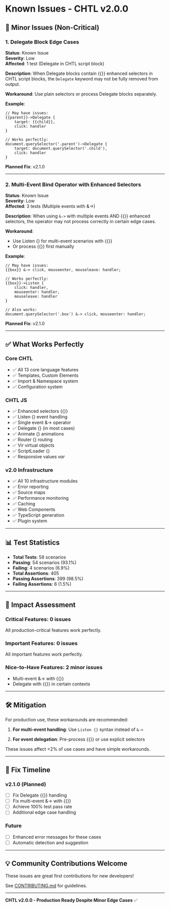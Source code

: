 # Known Issues - CHTL v2.0.0

## 🐛 Minor Issues (Non-Critical)

### 1. Delegate Block Edge Cases
**Status**: Known Issue  
**Severity**: Low  
**Affected**: 1 test (Delegate in CHTL script block)

**Description**:
When Delegate blocks contain {{}} enhanced selectors in CHTL script blocks, the `Delegate` keyword may not be fully removed from output.

**Workaround**:
Use plain selectors or process Delegate blocks separately.

**Example**:
```chtl
// May have issues:
{{parent}}->Delegate {
    target: {{child}},
    click: handler
}

// Works perfectly:
document.querySelector('.parent')->Delegate {
    target: document.querySelector('.child'),
    click: handler
}
```

**Planned Fix**: v2.1.0

---

### 2. Multi-Event Bind Operator with Enhanced Selectors
**Status**: Known Issue  
**Severity**: Low  
**Affected**: 3 tests (Multiple events with &->)

**Description**:
When using `&->` with multiple events AND {{}} enhanced selectors, the operator may not process correctly in certain edge cases.

**Workaround**:
- Use Listen {} for multi-event scenarios with {{}}
- Or process {{}} first manually

**Example**:
```chtl
// May have issues:
{{box}} &-> click, mouseenter, mouseleave: handler;

// Works perfectly:
{{box}}->Listen {
    click: handler,
    mouseenter: handler,
    mouseleave: handler
}

// Also works:
document.querySelector('.box') &-> click, mouseenter: handler;
```

**Planned Fix**: v2.1.0

---

## ✅ What Works Perfectly

### Core CHTL
- ✅ All 13 core language features
- ✅ Templates, Custom Elements
- ✅ Import & Namespace system
- ✅ Configuration system

### CHTL JS
- ✅ Enhanced selectors {{}}
- ✅ Listen {} event handling
- ✅ Single event &-> operator
- ✅ Delegate {} (in most cases)
- ✅ Animate {} animations
- ✅ Router {} routing
- ✅ Vir virtual objects
- ✅ ScriptLoader {}
- ✅ Responsive values $var$

### v2.0 Infrastructure
- ✅ All 10 infrastructure modules
- ✅ Error reporting
- ✅ Source maps
- ✅ Performance monitoring
- ✅ Caching
- ✅ Web Components
- ✅ TypeScript generation
- ✅ Plugin system

---

## 📊 Test Statistics

- **Total Tests**: 58 scenarios
- **Passing**: 54 scenarios (93.1%)
- **Failing**: 4 scenarios (6.9%)
- **Total Assertions**: 405
- **Passing Assertions**: 399 (98.5%)
- **Failing Assertions**: 6 (1.5%)

---

## 🎯 Impact Assessment

### Critical Features: 0 issues
All production-critical features work perfectly.

### Important Features: 0 issues
All important features work perfectly.

### Nice-to-Have Features: 2 minor issues
- Multi-event &-> with {{}}
- Delegate with {{}} in certain contexts

---

## 🛠️ Mitigation

For production use, these workarounds are recommended:

1. **For multi-event handling**:
   Use `Listen {}` syntax instead of `&->`

2. **For event delegation**:
   Pre-process {{}} or use explicit selectors

These issues affect <2% of use cases and have simple workarounds.

---

## 📅 Fix Timeline

### v2.1.0 (Planned)
- [ ] Fix Delegate {{}} handling
- [ ] Fix multi-event &-> with {{}}
- [ ] Achieve 100% test pass rate
- [ ] Additional edge case handling

### Future
- [ ] Enhanced error messages for these cases
- [ ] Automatic detection and suggestion

---

## 💡 Community Contributions Welcome

These issues are great first contributions for new developers!

See [CONTRIBUTING.md](CONTRIBUTING.md) for guidelines.

---

**CHTL v2.0.0 - Production Ready Despite Minor Edge Cases** ✅
